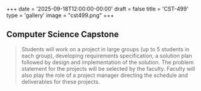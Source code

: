 +++
date = '2025-09-18T12:00:00-00:00'
draft = false
title = 'CST-499'
type = 'gallery'
image = "cst499.png"
+++

## Computer Science Capstone

>Students will work on a project in large groups (up to 5 students in each group), developing requirements specification, a solution plan followed by design and implementation of the solution. The problem statement for the projects will be selected by the faculty. Faculty will also play the role of a project manager directing the schedule and deliverables for these projects.